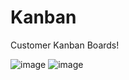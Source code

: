 # Kanban
Customer Kanban Boards!

![image](https://github.com/user-attachments/assets/ff1a9bae-b89f-4500-b297-fc92abdeed8e)
![image](https://github.com/user-attachments/assets/9011f56a-6b03-4072-af97-620a7bca8395)
